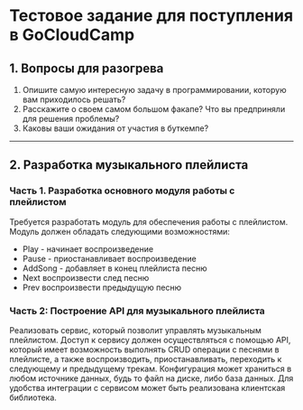 # Тестовое задание для поступления в GoCloudCamp


## 1. Вопросы для разогрева

1. Опишите самую интересную задачу в программировании, которую вам приходилось решать?
2. Расскажите о своем самом большом факапе? Что вы предприняли для решения проблемы?
3. Каковы ваши ожидания от участия в буткемпе?

---

## 2. Разработка музыкального плейлиста

### Часть 1. Разработка основного модуля работы с плейлистом

Требуется разработать модуль для обеспечения работы с плейлистом. Модуль должен обладать следующими возможностями:
- Play - начинает воспроизведение
- Pause - приостанавливает воспроизведение
- AddSong - добавляет в конец плейлиста песню
- Next воспроизвести след песню
- Prev воспроизвести предыдущую песню


### Часть 2: Построение API для музыкального плейлиста

Реализовать сервис, который позволит управлять музыкальным плейлистом. Доступ к сервису должен осуществляться с помощью API, который имеет возможность выполнять CRUD операции с песнями в плейлисте, а также воспроизводить, приостанавливать, переходить к следующему и предыдущему трекам. Конфигурация может храниться в любом источнике данных, будь то файл на диске, либо база данных. Для удобства интеграции с сервисом может быть реализована клиентская библиотека.